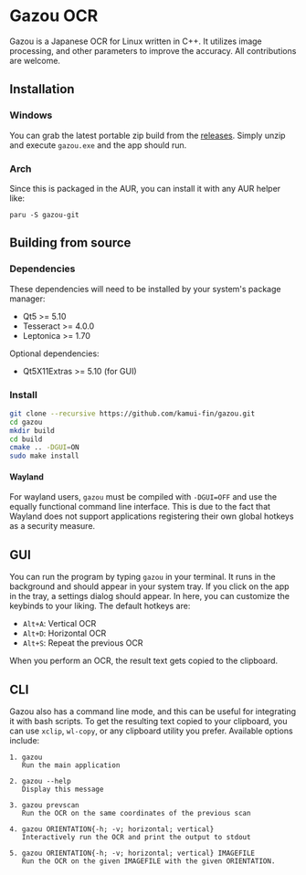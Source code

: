 # Gazou OCR

Gazou is a Japanese OCR for Linux written in C++. It utilizes image processing, and other parameters to improve the accuracy. All contributions are welcome.

## Installation

### Windows

You can grab the latest portable zip build from the [releases](https://github.com/kamui-fin/gazou/releases). Simply unzip and execute `gazou.exe` and the app should run.

### Arch

Since this is packaged in the AUR, you can install it with any AUR helper like:

```
paru -S gazou-git
```

## Building from source

### Dependencies

These dependencies will need to be installed by your system's package manager:

- Qt5 >= 5.10
- Tesseract >= 4.0.0
- Leptonica >= 1.70

Optional dependencies:

- Qt5X11Extras >= 5.10 (for GUI)

### Install

```sh
git clone --recursive https://github.com/kamui-fin/gazou.git
cd gazou
mkdir build
cd build
cmake .. -DGUI=ON
sudo make install
```

#### Wayland

For wayland users, `gazou` must be compiled with `-DGUI=OFF` and use the equally functional command line interface.
This is due to the fact that Wayland does not support applications registering their own global hotkeys as a security measure.

## GUI

You can run the program by typing `gazou` in your terminal. It runs in the background and should appear in your system tray.
If you click on the app in the tray, a settings dialog should appear.
In here, you can customize the keybinds to your liking. The default hotkeys are:

- `Alt+A`: Vertical OCR
- `Alt+D`: Horizontal OCR
- `Alt+S`: Repeat the previous OCR

When you perform an OCR, the result text gets copied to the clipboard.

## CLI

Gazou also has a command line mode, and this can be useful for integrating it with bash scripts.
To get the resulting text copied to your clipboard, you can use `xclip`, `wl-copy`, or any clipboard utility you prefer.
Available options include:

```
1. gazou
   Run the main application

2. gazou --help
   Display this message

3. gazou prevscan
   Run the OCR on the same coordinates of the previous scan

4. gazou ORIENTATION{-h; -v; horizontal; vertical}
   Interactively run the OCR and print the output to stdout

5. gazou ORIENTATION{-h; -v; horizontal; vertical} IMAGEFILE
   Run the OCR on the given IMAGEFILE with the given ORIENTATION.
```
